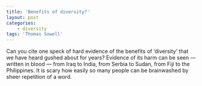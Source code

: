 ```yaml
---
title: 'Benefits of diversity?'
layout: post
categories:
    - diversity
tags: 'Thomas Sowell'
---
```


Can you cite one speck of hard evidence of the benefits of ‘diversity’ that we have heard gushed about for years? Evidence of its harm can be seen — written in blood — from Iraq to India, from Serbia to Sudan, from Fiji to the Philippines. It is scary how easily so many people can be brainwashed by sheer repetition of a word.